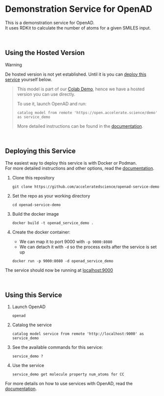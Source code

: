 # Demonstration Service for OpenAD

This is a demonstration service for OpenAD.  
It uses RDKit to calculate the number of atoms for a given SMILES input.

<br>

## Using the Hosted Version

> [!WARNING]  
> De hosted version is not yet established. Until it is you can [deploy this service](#deploying-this-service) yourself below.

> This model is part of our [Colab Demo](https://colab.research.google.com/drive/15iizKPQ9hJ-yexegI1MNpeoqinb6C5-V#scrollTo=BiBWGQAxnhJh), hence we have a hosted version you can use directly.
> 
> To use it, launch OpenAD and run:
> 
> ```shell
> catalog model from remote 'https://open.accelerate.science/demo' as service_demo
> ```
> 
> More detailed instructions can be found in the [documentation](https://openad.accelerate.science/docs/model-service/deploying-models/#spinning-up-a-service).

<br>

## Deploying this Service

The easiest way to deploy this service is with Docker or Podman.  
For more detailed instructions and other options, read the [documentation](https://openad.accelerate.science/docs/model-service/deploying-models).

1. Clone this repository
    
    ```shell
    git clone https://github.com/acceleratedscience/openad-service-demo
    ```

2. Set the repo as your working directory
    
    ```shell
    cd openad-service-demo
    ```

1. Build the docker image
    
    ```shell
    docker build -t openad_service_demo .
    ```

2. Create the docker container:  
    - We can map it to port 9000 with `-p 9000:8080`
    - We can detach it with `-d` so the process exits after the service is set up
    
    ```
    docker run -p 9000:8080 -d openad_service_demo
    ```

The service should now be running at [localhost:9000](http://localhost:9000)

<br>

## Using this Service

1. Launch OpenAD

    ```shell
    openad
    ```

2. Catalog the service

    ```shell
    catalog model service from remote 'http://localhost:9000' as service_demo
    ```

3. See the available commands for this service:

    ```shell
    service_demo ?
    ```

4. Use the service

    ```shell
    service_demo get molecule property num_atoms for CC
    ```

For more details on how to use services with OpenAD, read the [documentation](https://openad.accelerate.science/docs/model-service).
